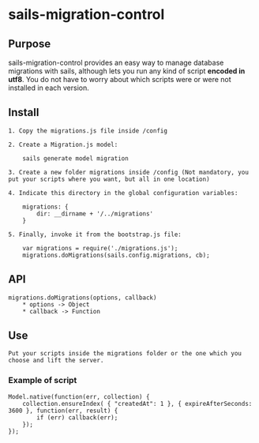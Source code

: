 sails-migration-control
=======================

## Purpose

sails-migration-control provides an easy way to manage database migrations with sails, although lets you run any
kind of script **encoded in utf8**. You do not have to worry about which scripts were or were not installed in each version.


## Install

	1. Copy the migrations.js file inside /config
	
	2. Create a Migration.js model:
	
		sails generate model migration
		
	3. Create a new folder migrations inside /config (Not mandatory, you put your scripts where you want, but all in one location)
	
	4. Indicate this directory in the global configuration variables:
	
		migrations: {
			dir: __dirname + '/../migrations'
		}
		
	5. Finally, invoke it from the bootstrap.js file:
		
		var migrations = require('./migrations.js');
		migrations.doMigrations(sails.config.migrations, cb);
		

## API
	
	migrations.doMigrations(options, callback)
		* options -> Object
		* callback -> Function


## Use

	Put your scripts inside the migrations folder or the one which you choose and lift the server.
	
### Example of script
	
	Model.native(function(err, collection) {
		collection.ensureIndex( { "createdAt": 1 }, { expireAfterSeconds: 3600 }, function(err, result) {
			if (err) callback(err);
		});
	});